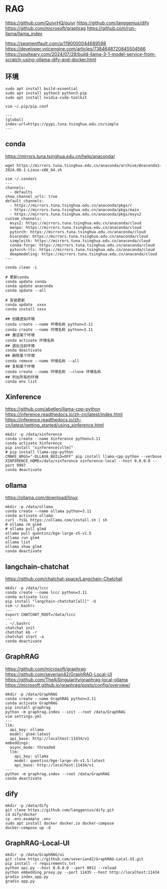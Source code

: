 # RAG

https://github.com/QuivrHQ/quivr
https://github.com/langgenius/dify
https://github.com/microsoft/graphrag
https://github.com/run-llama/llama_index

https://segmentfault.com/a/1190000044689598
https://developer.volcengine.com/articles/7384648720845504566
https://soulteary.com/2024/07/28/build-llama-3-1-model-service-from-scratch-using-ollama-dify-and-docker.html

## 环境

```
sudo apt install build-essential
sudo apt install python3 python3-pip
sudo apt install nvidia-cuda-toolkit

vim ~/.pip/pip.conf

---
[global]
index-url=https://pypi.tuna.tsinghua.edu.cn/simple
---
```

## conda

https://mirrors.tuna.tsinghua.edu.cn/help/anaconda/

```
wget https://mirrors.tuna.tsinghua.edu.cn/anaconda/archive/Anaconda3-2024.06-1-Linux-x86_64.sh

vim ~/.condarc
---
channels:
  - defaults
show_channel_urls: true
default_channels:
  - https://mirrors.tuna.tsinghua.edu.cn/anaconda/pkgs/r
  - https://mirrors.tuna.tsinghua.edu.cn/anaconda/pkgs/main
  - https://mirrors.tuna.tsinghua.edu.cn/anaconda/pkgs/msys2
custom_channels:
  msys2: https://mirrors.tuna.tsinghua.edu.cn/anaconda/cloud
  menpo: https://mirrors.tuna.tsinghua.edu.cn/anaconda/cloud
  pytorch: https://mirrors.tuna.tsinghua.edu.cn/anaconda/cloud
  bioconda: https://mirrors.tuna.tsinghua.edu.cn/anaconda/cloud
  simpleitk: https://mirrors.tuna.tsinghua.edu.cn/anaconda/cloud
  conda-forge: https://mirrors.tuna.tsinghua.edu.cn/anaconda/cloud
  pytorch-lts: https://mirrors.tuna.tsinghua.edu.cn/anaconda/cloud
  deepmodeling: https://mirrors.tuna.tsinghua.edu.cn/anaconda/cloud
---

conda clean -i

# 更新conda
conda update conda
conda update anaconda
conda update --all

# 安装更新
conda update  xxxx
conda install xxxx

## 创建虚拟环境
conda create --name 环境名称 python=3.11
conda create --name 环境名称 python=3.11
## 激活某个环境
conda activate 环境名称
## 退出当前环境
conda deactivate
## 删除某个环境
conda remove --name 环境名称 --all
## 复制某个环境
conda create --name 环境名称 --clone 环境名称
## 列出所有的环境
conda env list
```

## Xinference

https://github.com/abetlen/llama-cpp-python
https://inference.readthedocs.io/zh-cn/latest/index.html
https://inference.readthedocs.io/zh-cn/latest/getting_started/using_xinference.html

```
mkdir -p /data/xinference
conda create --name Xinference python=3.11
conda activate Xinference
pip install "xinference[vllm]"
# pip install llama-cpp-python
CMAKE_ARGS="-DLLAVA_BUILD=OFF" pip install llama-cpp-python --verbose
XINFERENCE_HOME=/data/xinference xinference-local --host 0.0.0.0 --port 9997
conda deactivate
```

## ollama

https://ollama.com/download/linux

```
mkdir -p /data/ollama
conda create --name ollama python=3.11
conda activate ollama
curl -fsSL https://ollama.com/install.sh | sh
# ollama rm glm4
# ollama pull glm4
ollama pull quentinz/bge-large-zh-v1.5
ollama run glm4
ollama list
ollama show glm4
conda deactivate
```

## langchain-chatchat

https://github.com/chatchat-space/Langchain-Chatchat

```
mkdir -p /data/lccc
conda create --name lccc python=3.11
conda activate lccc
pip install "langchain-chatchat[all]" -U
vim ~/.bashrc
---
export CHATCHAT_ROOT=/data/lccc
---
. ~/.bashrc
chatchat init
chatchat kb -r
chatchat start -a
conda deactivate
```

## GraphRAG

https://github.com/microsoft/graphrag
https://github.com/severian42/GraphRAG-Local-UI
https://github.com/TheAiSingularity/graphrag-local-ollama
https://microsoft.github.io/graphrag/posts/config/overview/

```
mkdir -p /data/GraphRAG
conda create --name GraphRAG python=3.11
conda activate GraphRAG
pip install graphrag
python -m graphrag.index --init --root /data/GraphRAG
vim settings.yml
---
llm:
  api_key: ollama
  model: glm4:latest
  api_base: http://localhost:11434/v1
embeddings:
  async_mode: threaded
  llm:
    api_key: ollama
    model: quentinz/bge-large-zh-v1.5:latest
    api_base: http://localhost:11434/v1
---
python -m graphrag.index --root /data/GraphRAG
conda deactivate
```

## dify

```
mkdir -p /data/dify
git clone https://github.com/langgenius/dify.git
cd dify/docker
cp .env.example .env
sudo apt install docker docker.io docker-compose
docker-compose up -d
```

## GraphRAG-Local-UI

```
mkdir -p /data/GraphRAG/ui
git clone https://github.com/severian42/GraphRAG-Local-UI.git
pip install -r requirements.txt
python api.py --host 0.0.0.0 --port 8012 --reload
python embedding_proxy.py --port 11435 --host http://localhost:11434
gradio index_app.py
gradio app.py
```
